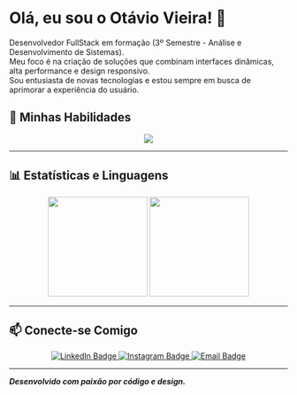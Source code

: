 # Olá, eu sou o Otávio Vieira! 👋

Desenvolvedor FullStack em formação (3º Semestre - Análise e Desenvolvimento de Sistemas).  
Meu foco é na criação de soluções que combinam interfaces dinâmicas, alta performance e design responsivo.  
Sou entusiasta de novas tecnologias e estou sempre em busca de aprimorar a experiência do usuário.

## 🚀 Minhas Habilidades

<p align="center">
  <img src="https://skillicons.dev/icons?i=react,js,ts,python,html,css,tailwind,nodejs,mongodb,mysql,github,vscode,figma" />
</p>

---

## 📊 Estatísticas e Linguagens

<p align="center">
  <img height="180em" src="https://github-readme-stats.vercel.app/api?username=otaviovieiraa&show_icons=true&theme=dark&include_all_commits=true&count_private=true"/>
  <img height="180em" src="https://github-readme-stats.vercel.app/api/top-langs/?username=otaviovieiraa&layout=compact&langs_count=6&theme=dark"/>
</p>

---

## 📫 Conecte-se Comigo

<p align="center">
  <a href="https://www.linkedin.com/in/otaviovieiraa" target="_blank">
    <img src="https://img.shields.io/badge/LinkedIn-0077B5?style=for-the-badge&logo=linkedin&logoColor=white" alt="LinkedIn Badge"/>
  </a>
  <a href="https://www.instagram.com/otaviovieiraa" target="_blank">
    <img src="https://img.shields.io/badge/Instagram-E4405F?style=for-the-badge&logo=instagram&logoColor=white" alt="Instagram Badge"/>
  </a>
  <a href="mailto:otaviodeolivieira@gmail.com">
    <img src="https://img.shields.io/badge/Email-D14836?style=for-the-badge&logo=gmail&logoColor=white" alt="Email Badge"/>
  </a>
</p>

---

***Desenvolvido com paixão por código e design.***
